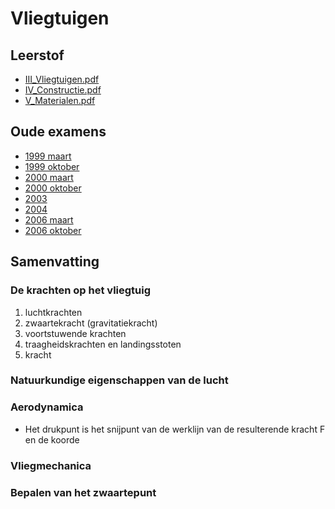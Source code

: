 # Vliegtuigen
## Leerstof
- [III_Vliegtuigen.pdf](http://ctz.zweefportaal.nl/main/Technicus/TechnicusHandboek2007/III_Vliegtuigen.pdf)
- [IV_Constructie.pdf](http://ctz.zweefportaal.nl/main/Technicus/TechnicusHandboek2007/IV_Constructie.pdf)
- [V_Materialen.pdf](http://ctz.zweefportaal.nl/main/Technicus/TechnicusHandboek2007/V_Materialen.pdf)
## Oude examens
- [1999 maart](http://ctz.zweefportaal.nl/main/Technicus/Examens/Examen_AML-AB_Vliegtuigen_1999-03.pdf)
- [1999 oktober](http://ctz.zweefportaal.nl/main/Technicus/Examens/Examen_AML-AB_Vliegtuigen_1999-10.pdf)
- [2000 maart](http://ctz.zweefportaal.nl/main/Technicus/Examens/Examen_AML-AB_Vliegtuigen_2000-03.pdf)
- [2000 oktober](http://ctz.zweefportaal.nl/main/Technicus/Examens/Examen_AML-AB_Vliegtuigen_2000-10.pdf)
- [2003](http://www.ctz.zweefportaal.nl/main/Technicus/Examens/Examen_AML-A_Vliegtuigen_2003.pdf)
- [2004](http://ctz.zweefportaal.nl/main/Technicus/Examens/Examen_AML-A_Vliegtuigen_2004.pdf)
- [2006 maart](http://ctz.zweefportaal.nl/main/Technicus/Examens/Examen_AML-A_Vliegtuigen_2006-03.pdf)
- [2006 oktober](http://ctz.zweefportaal.nl/main/Technicus/Examens/Examen_AML-A_Vliegtuigen_2006-10.pdf)

## Samenvatting
### De krachten op het vliegtuig
1. luchtkrachten
1. zwaartekracht (gravitatiekracht)
1. voortstuwende krachten
1. traagheidskrachten en landingsstoten
1. kracht
### Natuurkundige eigenschappen van de lucht

### Aerodynamica
- Het drukpunt is het snijpunt van de werklijn van de resulterende kracht F en de koorde 
### Vliegmechanica
### Bepalen van het zwaartepunt
